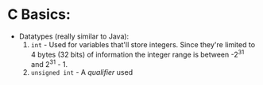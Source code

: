 # C Basics:
* Datatypes (really similar to Java):
  1. ```int``` - Used for variables that'll store integers. Since they're limited to 4 bytes (32 bits) of information the integer range is between -2<sup>31</sup> and 2<sup>31</sup> - 1.
  2. ```unsigned int``` - A <em>qualifier</em> used
